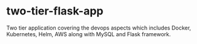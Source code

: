 # two-tier-flask-app
Two tier application covering the devops aspects which includes Docker, Kubernetes, Helm, AWS along with MySQL and Flask framework.


